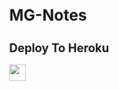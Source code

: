 # MG-Notes

## Deploy To Heroku

<a href="https://heroku.com/deploy?template=https://github.com/arunsingh-creator/utkarsh">
     <img height="30px" src="https://img.shields.io/badge/Deploy%20To%20Heroku-blueviolet?style=for-the-badge&logo=heroku">
  </a>
